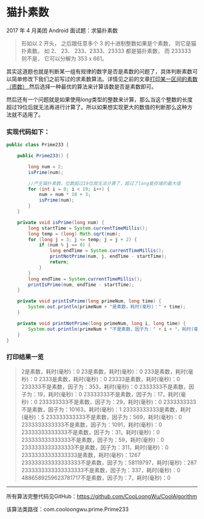 # 猫扑素数

2017 年 4 月美团 Android 面试题：求猫扑素数

> 形如以 2 开头， 之后跟任意多个 3 的十进制整数如果是个素数， 则它是猫扑素数。
如 2、 23、 233、2333、23333 都是猫扑素数， 而 233333 则不是，
它可以分解为 353 x 661。

其实这道题也就是判断某一组有规律的数字是否是素数的问题了，具体判断素数可以简单修改下我们之前写过的求素数算法。详情见之前的文章[打印某一区间的素数（质数）](http://blog.csdn.net/u010976213/article/details/72146299),然后选择一种最优的算法来计算该数是否是素数即可。

然后还有一个问题就是如果使用*long*类型的整数来计算，那么当这个整数的长度超过19位后就无法再进行计算了。所以如果想实现更大的数值的判断那么这种方法就不适用了。

### 实现代码如下：
```java
public class Prime233 {

    public Prime233() {

        long num = 2;
        isPrime(num);

        //产生猫扑素数，位数超过19位就无法计算了，超过了long能存储的最大值
        for (int i = 0; i < 19; i++) {
            num = num * 10 + 3;
            isPrime(num);
        }
    }

    private void isPrime(long num) {
        long startTime = System.currentTimeMillis();
        long temp = (long) Math.sqrt(num);
        for (long j = 3; j <= temp; j = j + 2) {
            if (num % j == 0) {
                long endTime = System.currentTimeMillis();
                printNotPrime(num, j, endTime - startTime);
                return;
            }
        }
        long endTime = System.currentTimeMillis();
        printIsPrime(num, endTime - startTime);
    }

    private void printIsPrime(long primeNum, long time) {
        System.out.println(primeNum + "是素数，耗时(毫秒)：" + time);
    }

    private void printNotPrime(long primeNum, long i, long time) {
        System.out.println(primeNum + "不是素数，因子为：" + i + "，耗时(毫秒)：" + time);
    }
}
```

### 打印结果一览
> 2是素数，耗时(毫秒)：0
> 23是素数，耗时(毫秒)：0
> 233是素数，耗时(毫秒)：0
> 2333是素数，耗时(毫秒)：0
> 23333是素数，耗时(毫秒)：0
> 233333不是素数，因子为：353，耗时(毫秒)：0
> 2333333不是素数，因子为：19，耗时(毫秒)：0
> 23333333不是素数，因子为：17，耗时(毫秒)：0
> 233333333不是素数，因子为：29，耗时(毫秒)：0
> 2333333333不是素数，因子为：10163，耗时(毫秒)：1
> 23333333333是素数，耗时(毫秒)：5
> 233333333333不是素数，因子为：569，耗时(毫秒)：0
> 2333333333333不是素数，因子为：1091，耗时(毫秒)：0
> 23333333333333不是素数，因子为：31，耗时(毫秒)：0
> 233333333333333不是素数，因子为：59，耗时(毫秒)：0
> 2333333333333333不是素数，因子为：311，耗时(毫秒)：0
> 23333333333333333是素数，耗时(毫秒)：1267
> 233333333333333333不是素数，因子为：58119797，耗时(毫秒)：287
> 2333333333333333333不是素数，因子为：337，耗时(毫秒)：0
> 4886589259623781717不是素数，因子为：7，耗时(毫秒)：0


------
所有算法完整代码见GitHub：https://github.com/CooLoongWu/CoolAlgorithm

该算法类路径：com.cooloongwu.prime.Prime233
